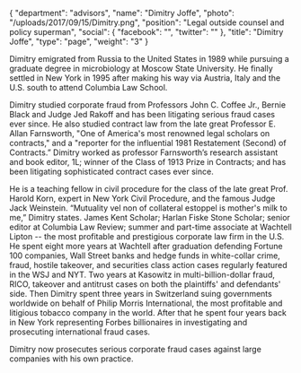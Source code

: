 {
  "department": "advisors",
  "name": "Dimitry Joffe",
  "photo": "/uploads/2017/09/15/Dimitry.png",
  "position": "Legal outside counsel and policy superman",
  "social": {
    "facebook": "",
    "twitter": ""
  },
  "title": "Dimitry Joffe",
  "type": "page",
  "weight": "3"
}


Dimitry emigrated from Russia to the United States in 1989 while pursuing a graduate degree in microbiology at Moscow State University. He finally settled in New York in 1995 after making his way via Austria, Italy and the U.S. south to attend Columbia Law School.

Dimitry studied corporate fraud from Professors John C. Coffee Jr., Bernie Black and Judge Jed Rakoff and has been litigating serious fraud cases ever since. He also studied contract law from the late great Professor E. Allan Farnsworth, "One of America's most renowned legal scholars on contracts," and a "reporter for the influential 1981 Restatement (Second) of Contracts.” Dimitry worked as professor Farnsworth’s research assistant and book editor, 1L; winner of the Class of 1913 Prize in Contracts; and has been litigating sophisticated contract cases ever since.

He is a teaching fellow in civil procedure for the class of the late great Prof. Harold Korn, expert in New York Civil Procedure, and the famous Judge Jack Weinstein. “Mutuality vel non of collateral estoppel is mother's milk to me,” Dimitry states. James Kent Scholar; Harlan Fiske Stone Scholar; senior editor at Columbia Law Review; summer and part-time associate at Wachtell Lipton -- the most profitable and prestigious corporate law firm in the U.S. He spent eight more years at Wachtell after graduation defending Fortune 100 companies, Wall Street banks and hedge funds in white-collar crime, fraud, hostile takeover, and securities class action cases regularly featured in the WSJ and NYT. Two years at Kasowitz in multi-billion-dollar fraud, RICO, takeover and antitrust cases on both the plaintiffs' and defendants' side. Then Dimitry spent three years in Switzerland suing governments worldwide on behalf of Philip Morris International, the most profitable and litigious tobacco company in the world. After that he spent four years back in New York representing Forbes billionaires in investigating and prosecuting international fraud cases.

Dimitry now prosecutes serious corporate fraud cases against large companies with his own practice.
